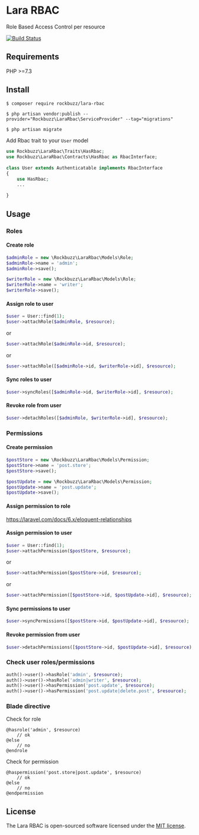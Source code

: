 # Lara RBAC

Role Based Access Control per resource

[![Build Status](https://travis-ci.org/rockbuzz/lara-rbac.svg?branch=master)](https://travis-ci.org/rockbuzz/lara-rbac)

## Requirements

PHP >=7.3

## Install

```bash
$ composer require rockbuzz/lara-rbac
```
```
$ php artisan vendor:publish --provider="Rockbuzz\LaraRbac\ServiceProvider" --tag="migrations"
```

```
$ php artisan migrate
```

Add Rbac trait to your `User` model

```php
use Rockbuzz\LaraRbac\Traits\HasRbac;
use Rockbuzz\LaraRbac\Contracts\HasRbac as RbacInterface;
	
class User extends Authenticatable implements RbacInterface
{
    use HasRbac;
    ...
	    
}
```

## Usage

### Roles

#### Create role

```php
$adminRole = new \Rockbuzz\LaraRbac\Models\Role;
$adminRole->name = 'admin';
$adminRole->save();

$writerRole = new \Rockbuzz\LaraRbac\Models\Role;
$writerRole->name = 'writer';
$writerRole->save();
```

#### Assign role to user
	
```php
$user = User::find(1);
$user->attachRole($adminRole, $resource);
```
or 
```php
$user->attachRole($adminRole->id, $resource);
```
or 
```php
$user->attachRole([$adminRole->id, $writerRole->id], $resource);
```

#### Sync roles to user

```php
$user->syncRoles([$adminRole->id, $writerRole->id], $resource);
```

#### Revoke role from user

```php
$user->detachRoles([$adminRole, $writerRole->id], $resource);
```

### Permissions

#### Create permission

```php
$postStore = new \Rockbuzz\LaraRbac\Models\Permission;
$postStore->name = 'post.store';
$postStore->save();

$postUpdate = new \Rockbuzz\LaraRbac\Models\Permission;
$postUpdate->name = 'post.update';
$postUpdate->save();
```

#### Assign permission to role

https://laravel.com/docs/6.x/eloquent-relationships

#### Assign permission to user

```php
$user = User::find(1);
$user->attachPermission($postStore, $resource);
```
or
```php
$user->attachPermission($postStore->id, $resource);
```
or
```php
$user->attachPermission([$postStore->id, $postUpdate->id], $resource);
```

#### Sync permissions to user

```php
$user->syncPermissions([$postStore->id, $postUpdate->id], $resource);
```

#### Revoke permission from user

```php
$user->detachPermissions([$postStore->id, $postUpdate->id], $resource);
```

### Check user roles/permissions

```php
auth()->user()->hasRole('admin', $resource);
auth()->user()->hasRole('admin|writer', $resource);
auth()->user()->hasPermission('post.update', $resource);
auth()->user()->hasPermission('post.update|delete.post', $resource);
```

### Blade directive

Check for role

```
@hasrole('admin', $resource)
    // ok
@else
    // no
@endrole
```

Check for permission

```
@haspermission('post.store|post.update', $resource)
    // ok
@else
    // no
@endpermission
```

## License

The Lara RBAC is open-sourced software licensed under the [MIT license](https://opensource.org/licenses/MIT).